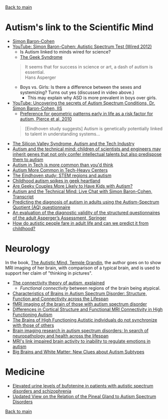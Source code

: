 [Back to main](README.md)

# Autism's link to the Scientific Mind

* [Simon Baron-Cohen](https://en.wikipedia.org/wiki/Simon_Baron-Cohen)
* [YouTube: Simon Baron-Cohen: Autistic Spectrum Test (Wired 2012)](https://www.youtube.com/watch?v=LYys7rhRcDU)
  * Is Autism linked to minds wired for science?
  * [The Geek Syndrome](https://www.wired.com/2001/12/aspergers/)
  > It seems that for success in science or art, a dash of autism is essential.  
  > Hans Asperger  
  * Boys vs. Girls: Is there a difference between the sexes and systemizing? Turns out yes (discussed in video above.)
    * This may explain why ASD is more prevalent in boys over girls.
* [YouTube: Uncovering the secrets of Autism Spectrum Conditions, Dr. Simon Baron-Cohen, IIS](https://www.youtube.com/watch?v=nQazUfGIMX0)
  * [Preference for geometric patterns early in life as a risk factor for autism, Pierce et al, 2010](https://pubmed.ncbi.nlm.nih.gov/20819977/)
  > [Eindhoven study suggests] Autism is genetically potentially linked to talent in understanding systems...
* [The Silicon Valley Syndrome, Autism and the Tech Industry](https://medium.com/@miamiautismdad/the-silicon-valley-syndrome-autism-and-the-tech-industry-61e46b46bc6f)
* [Autism and the technical mind: children of scientists and engineers may inherit genes that not only confer intellectual talents but also predispose them to autism](https://pubmed.ncbi.nlm.nih.gov/23120898/)
* [Autism in Tech is more common than you'd think](https://www.linkedin.com/pulse/autism-tech-more-common-than-youd-think-richard-benfield-mbcs/)
* [Autism More Common in Tech-Heavy Centers](https://www.livescience.com/14719-autism-information-technology-region.html)
* [The Eindhoven study: STEM regions and autism](https://www.autismresearchcentre.com/projects/school-survey-of-autism-spectrum-conditions-in-three-regions-in-the-netherlands/#:~:text=In%20brief%2C%20rates%20of%20autism,of%20having%20an%20autistic%20child)
* [Childhood autism spikes in geek heartland](https://www.newscientist.com/article/dn20589-childhood-autism-spikes-in-geek-heartlands/)
* [Are Geeky Couples More Likely to Have Kids with Autism?](https://www.scientificamerican.com/article/are-geeky-couples-more-likely-to-have-kids-with-autism/)
* [Autism and the Technical Mind: Live Chat with Simon Baron-Cohen, Transcript](https://www.scientificamerican.com/article/baron-cohen-autism-and-technical-mind-live-chat/)
* [Predicting the diagnosis of autism in adults using the Autism-Spectrum Quotient (AQ) questionnaire](https://www.ncbi.nlm.nih.gov/pmc/articles/PMC4988267/)
* [An evaluation of the diagnostic validity of the structured questionnaires of the adult Asperger’s Assessment, Springer](https://link.springer.com/article/10.1007/s10803-022-05544-9)
* [How do autistic people fare in adult life and can we predict it from childhood?](https://pubmed.ncbi.nlm.nih.gov/36519265/)

# Neurology

In the book, [The Autistic Mind, Temple Grandin](https://www.amazon.ca/Autistic-Brain-Helping-Different-Succeed/dp/0544227735), the author goes on to show MRI imaging of her brain, with comparison of a typical brain, and is used to support her claim of "thinking in pictures".

* [The connectivity theory of autism, explained](https://www.spectrumnews.org/news/connectivity-theory-autism-explained/)
  * _Functional connectivity_ between regions of the brain being atypical.
* [Characteristics of Brains in Autism Spectrum Disorder: Structure, Function and Connectivity across the Lifespan](https://www.ncbi.nlm.nih.gov/pmc/articles/PMC4688328/)
* [fMRI imaging of the brain of those with autism spectrum disorder](https://www.ncbi.nlm.nih.gov/pmc/articles/PMC3513685/)
* [Differences in Cortical Structure and Functional MRI Connectivity in High Functioning Autism](https://www.ncbi.nlm.nih.gov/pmc/articles/PMC6048242/)
* [The Brains of High Functioning Autistic individuals do not synchronize with those of others](https://www.sciencedirect.com/science/article/pii/S2213158213001411)
* [Brain imaging research in autism spectrum disorders: In search of neuropathology and health across the lifespan](https://www.ncbi.nlm.nih.gov/pmc/articles/PMC4465432/)
* [MRI's link impaired brain activity to inability to regulate emotions in autism](https://www.sciencedaily.com/releases/2015/01/150127100018.htm)
* [Big Brains and White Matter: New Clues about Autism Subtypes](https://www.sciencedaily.com/releases/2020/12/201217135228.htm)

# Medicine

* [Elevated urine levels of bufotenine in patients with autistic spectrum disorders and schizophrenia](https://pubmed.ncbi.nlm.nih.gov/20150873/)
* [Updated View on the Relation of the Pineal Gland to Autism Spectrum Disorders](https://www.ncbi.nlm.nih.gov/pmc/articles/PMC6370651/)

[Back to main](README.md)